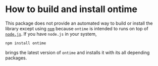 How to build and install ontime
===============================

This package does not provide an automated way to build or install the library
except using [`npm`](http://npmjs.org/package/ontime) because `ontime` is
intended to runs on top of [`node.js`](http://nodejs.org). If you have
`node.js` in your system,

    npm install ontime

brings the latest version of `ontime` and installs it with its all depending
packages.
